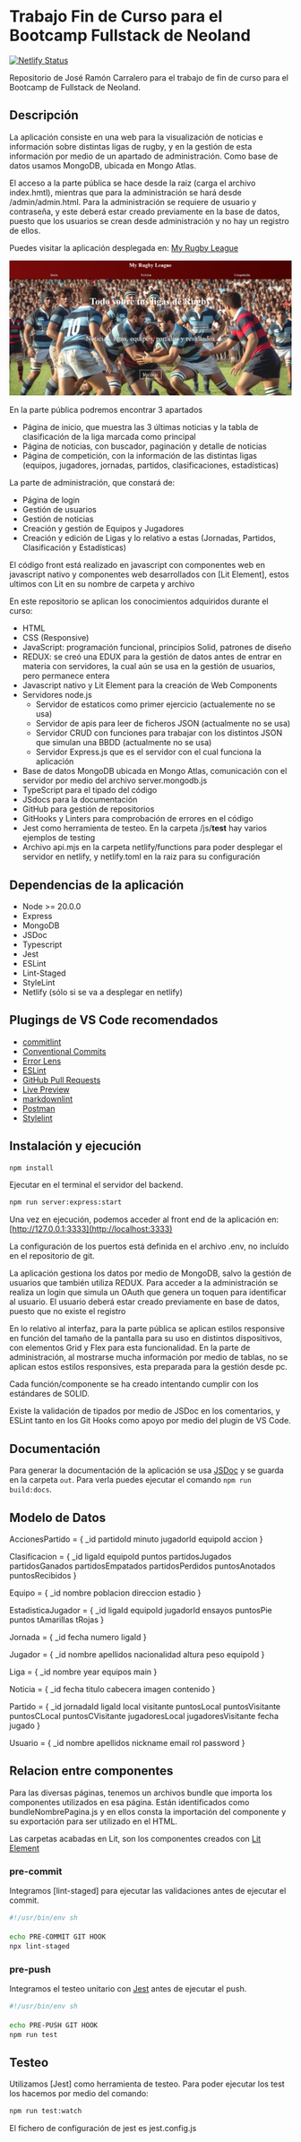# Trabajo Fin de Curso para el Bootcamp Fullstack de Neoland

[![Netlify Status](https://api.netlify.com/api/v1/badges/525a50f6-1e28-45d5-86db-7022ede0c749/deploy-status)](https://app.netlify.com/sites/myrugbyleague/deploys)

Repositorio de José Ramón Carralero para el trabajo de fin de curso para el Bootcamp de Fullstack de Neoland.

## Descripción

La aplicación consiste en una web para la visualización de noticias e información sobre distintas ligas de rugby, y en la gestión de esta información por medio de un apartado de administración. Como base de datos usamos MongoDB, ubicada en Mongo Atlas.

El acceso a la parte pública se hace desde la raiz (carga el archivo index.hmtl), mientras que para la administración se hará desde /admin/admin.html. Para la administración se requiere de usuario y contraseña, y este deberá estar creado previamente en la base de datos, puesto que los usuarios se crean desde administración y no hay un registro de ellos.

Puedes visitar la aplicación desplegada en: [My Rugby League](https://myrugbyleague.netlify.app/)

![captura de pantalla](./public/myrugbyleague.png)

En la parte pública podremos encontrar 3 apartados

* Página de inicio, que muestra las 3 últimas noticias y la tabla de clasificación de la liga marcada como principal
* Página de noticias, con buscador, paginación y detalle de noticias
* Página de competición, con la información de las distintas ligas (equipos, jugadores, jornadas, partidos, clasificaciones, estadísticas)

La parte de administración, que constará de:

* Página de login
* Gestión de usuarios
* Gestión de noticias
* Creación y gestión de Equipos y Jugadores
* Creación y edición de Ligas y lo relativo a estas (Jornadas, Partidos, Clasificación y Estadísticas)

El código front está realizado en javascript con componentes web en javascript nativo y componentes web desarrollados con [Lit Element], estos ultimos con Lit en su nombre de carpeta y archivo

En este repositorio se aplican los conocimientos adquiridos durante el curso:

* HTML
* CSS (Responsive)
* JavaScript: programación funcional, principios Solid, patrones de diseño
* REDUX: se creó una EDUX para la gestión de datos antes de entrar en materia con servidores, la cual aún se usa en la gestión de usuarios, pero permanece entera
* Javascript nativo y Lit Element para la creación de Web Components
* Servidores node.js
  * Servidor de estaticos como primer ejercicio (actualemente no se usa)
  * Servidor de apis para leer de ficheros JSON (actualmente no se usa)
  * Servidor CRUD con funciones para trabajar con los distintos JSON que simulan una BBDD (actualmente no se usa)
  * Servidor Express.js que es el servidor con el cual funciona la aplicación
* Base de datos MongoDB ubicada en Mongo Atlas, comunicación con el servidor por medio del archivo server.mongodb.js
* TypeScript para el tipado del código
* JSdocs para la documentación
* GitHub para gestión de repositorios
* GitHooks y Linters para comprobación de errores en el código
* Jest como herramienta de testeo. En la carpeta /js/__test__ hay varios ejemplos de testing
* Archivo api.mjs en la carpeta netlify/functions para poder desplegar el servidor en netlify, y netlify.toml en la raiz para su configuración

## Dependencias de la aplicación

* Node >= 20.0.0
* Express
* MongoDB
* JSDoc
* Typescript
* Jest
* ESLint
* Lint-Staged
* StyleLint
* Netlify (sólo si se va a desplegar en netlify)

## Plugings de VS Code recomendados

* [commitlint](https://marketplace.visualstudio.com/items?itemName=joshbolduc.commitlint)
* [Conventional Commits](https://marketplace.visualstudio.com/items?itemName=vivaxy.vscode-conventional-commits)
* [Error Lens](https://marketplace.visualstudio.com/items?itemName=usernamehw.errorlens)
* [ESLint](https://marketplace.visualstudio.com/items?itemName=dbaeumer.vscode-eslint)
* [GitHub Pull Requests](https://marketplace.visualstudio.com/items?itemName=GitHub.vscode-pull-request-github)
* [Live Preview](https://marketplace.visualstudio.com/items?itemName=ms-vscode.live-server)
* [markdownlint](https://marketplace.visualstudio.com/items?itemName=DavidAnson.vscode-markdownlint)
* [Postman](https://marketplace.visualstudio.com/items?itemName=Postman.postman-for-vscode)
* [Stylelint](https://marketplace.visualstudio.com/items?itemName=stylelint.vscode-stylelint)

## Instalación y ejecución

```bash
npm install
```

Ejecutar en el terminal el servidor del backend.

```bash
npm run server:express:start
```

Una vez en ejecución, podemos acceder al front end de la aplicación en: [http://127.0.0.1:3333](http://localhost:3333)

La configuración de los puertos está definida en el archivo .env, no incluído en el repositorio de git.

La aplicación gestiona los datos por medio de MongoDB, salvo la gestión de usuarios que también utiliza REDUX. Para acceder a la administración se realiza un login que simula un OAuth que genera un toquen para identificar al usuario. El usuario deberá estar creado previamente en base de datos, puesto que no existe el registro

En lo relativo al interfaz, para la parte pública se aplican estilos responsive en función del tamaño de la pantalla para su uso en distintos dispositivos, con elementos Grid y Flex para esta funcionalidad. En la parte de administración, al mostrarse mucha información por medio de tablas, no se aplican estos estilos responsives, esta preparada para la gestión desde pc.

Cada función/componente se ha creado intentando cumplir con los estándares de SOLID.

Existe la validación de tipados por medio de JSDoc en los comentarios, y ESLint tanto en los Git Hooks como apoyo por medio del plugin de VS Code.

## Documentación

Para generar la documentación de la aplicación se usa [JSDoc](https://jsdoc.app) y se guarda en la carpeta ```out```. Para verla puedes ejecutar el comando ```npm run build:docs```.

## Modelo de Datos

AccionesPartido = {
    _id
    partidoId
    minuto
    jugadorId
    equipoId
    accion
}

Clasificacion = {
    _id
    ligaId
    equipoId
    puntos
    partidosJugados
    partidosGanados
    partidosEmpatados
    partidosPerdidos
    puntosAnotados
    puntosRecibidos
}

Equipo = {
    _id
    nombre
    poblacion
    direccion
    estadio
}

EstadisticaJugador = {
    _id
    ligaId
    equipoId
    jugadorId
    ensayos
    puntosPie
    puntos
    tAmarillas
    tRojas
}

Jornada = {
    _id
    fecha
    numero
    ligaId
}

Jugador = {
    _id
    nombre
    apellidos
    nacionalidad
    altura
    peso
    equipoId
}

Liga = {
    _id
    nombre
    year
    equipos
    main
}

Noticia = {
    _id
    fecha
    titulo
    cabecera
    imagen
    contenido
}

Partido = {
    _id
    jornadaId
    ligaId
    local
    visitante
    puntosLocal
    puntosVisitante
    puntosCLocal
    puntosCVisitante
    jugadoresLocal
    jugadoresVisitante
    fecha
    jugado
}

Usuario = {
    _id
    nombre
    apellidos
    nickname
    email
    rol
    password
}

## Relacion entre componentes

Para las diversas páginas, tenemos un archivos bundle que importa los componentes utilizados en esa página. Están identificados como bundleNombrePagina.js y en ellos consta la importación del componente y su exportación para ser utilizado en el HTML.

Las carpetas acabadas en Lit, son los componentes creados con [Lit Element](https://lit.dev)

### pre-commit

Integramos [lint-staged] para ejecutar las validaciones antes de  ejecutar el commit.

```bash
#!/usr/bin/env sh

echo PRE-COMMIT GIT HOOK
npx lint-staged
```

### pre-push

Integramos el testeo unitario con [Jest](https://jestjs.io) antes de ejecutar el push.

```bash
#!/usr/bin/env sh

echo PRE-PUSH GIT HOOK
npm run test
```

## Testeo

Utilizamos [Jest] como herramienta de testeo. Para poder ejecutar los test los hacemos por medio del comando:

```bash
npm run test:watch
```

El fichero de configuración de jest es jest.config.js
